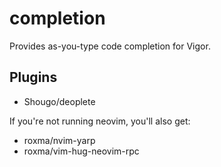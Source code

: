 # completion

Provides as-you-type code completion for Vigor.

## Plugins

* Shougo/deoplete

If you're not running neovim, you'll also get:

* roxma/nvim-yarp
* roxma/vim-hug-neovim-rpc
